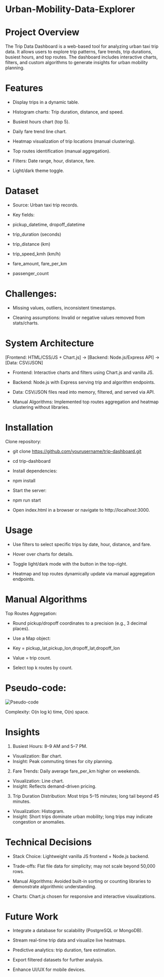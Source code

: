 # Urban-Mobility-Data-Explorer

# Project Overview

The Trip Data Dashboard is a web-based tool for analyzing urban taxi trip data. It allows users to explore trip patterns, fare trends, trip durations, busiest hours, and top routes. The dashboard includes interactive charts, filters, and custom algorithms to generate insights for urban mobility planning.

# Features

- Display trips in a dynamic table.

- Histogram charts: Trip duration, distance, and speed.

- Busiest hours chart (top 5).

- Daily fare trend line chart.

- Heatmap visualization of trip locations (manual clustering).

- Top routes identification (manual aggregation).

- Filters: Date range, hour, distance, fare.

- Light/dark theme toggle.

# Dataset

- Source: Urban taxi trip records.

- Key fields:

- pickup_datetime, dropoff_datetime

- trip_duration (seconds)

- trip_distance (km)

- trip_speed_kmh (km/h)

- fare_amount, fare_per_km

- passenger_count

# Challenges:

* Missing values, outliers, inconsistent timestamps.

* Cleaning assumptions: Invalid or negative values removed from stats/charts.

# System Architecture
[Frontend: HTML/CSS/JS + Chart.js] → [Backend: Node.js/Express API] → [Data: CSV/JSON]


- Frontend: Interactive charts and filters using Chart.js and vanilla JS.

- Backend: Node.js with Express serving trip and algorithm endpoints.

- Data: CSV/JSON files read into memory, filtered, and served via API.

- Manual Algorithms: Implemented top routes aggregation and heatmap clustering without libraries.

# Installation

Clone repository:

* git clone https://github.com/yourusername/trip-dashboard.git
* cd trip-dashboard

* Install dependencies:
* npm install

* Start the server:
* npm run start

* Open index.html in a browser or navigate to http://localhost:3000.

# Usage

- Use filters to select specific trips by date, hour, distance, and fare.

- Hover over charts for details.

- Toggle light/dark mode with the button in the top-right.

- Heatmap and top routes dynamically update via manual aggregation endpoints.

# Manual Algorithms
Top Routes Aggregation:

- Round pickup/dropoff coordinates to a precision (e.g., 3 decimal places).

- Use a Map object:

-    Key = pickup_lat,pickup_lon,dropoff_lat,dropoff_lon

-    Value = trip count.

- Select top k routes by count.

# Pseudo-code:
![Pseudo-code](assets/pseudo-code-screenshot.png)


Complexity: O(n log k) time, O(n) space.

# Insights

1. Busiest Hours: 8–9 AM and 5–7 PM.

 -   Visualization: Bar chart.
 -   Insight: Peak commuting times for city planning.

2. Fare Trends: Daily average fare_per_km higher on weekends.

 -   Visualization: Line chart.
 -   Insight: Reflects demand-driven pricing.

3. Trip Duration Distribution: Most trips 5–15 minutes; long tail beyond 45 minutes.

 -   Visualization: Histogram.
 -   Insight: Short trips dominate urban mobility; long trips may indicate congestion or anomalies.

# Technical Decisions

- Stack Choice: Lightweight vanilla JS frontend + Node.js backend.

- Trade-offs: Flat file data for simplicity; may not scale beyond 50,000 rows.

- Manual Algorithms: Avoided built-in sorting or counting libraries to demonstrate algorithmic understanding.

- Charts: Chart.js chosen for responsive and interactive visualizations.

# Future Work

- Integrate a database for scalability (PostgreSQL or MongoDB).

- Stream real-time trip data and visualize live heatmaps.

- Predictive analytics: trip duration, fare estimation.

- Export filtered datasets for further analysis.

- Enhance UI/UX for mobile devices.
